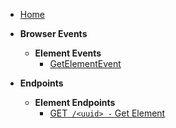 - [Home](/)

- **Browser Events**
  - **Element Events**
    - [GetElementEvent](/browser-events/element/get-element)

- **Endpoints**
  - **Element Endpoints**
    - [<span class="method-get">GET</span>` /<uuid> -` Get Element](/endpoints/element/get-element)
